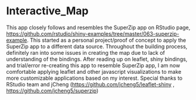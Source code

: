 # Interactive_Map

This app closely follows and resembles the SuperZip app on RStudio page, https://github.com/rstudio/shiny-examples/tree/master/063-superzip-example. This started as a personal project/proof of concept to apply the SuperZip app to a different data source.
Throughout the building process, definitely ran into some issues in creating the map due to lack of understanding of the bindings.
After reading up on leaflet, shiny bindings, and trial/error re-creating this app to resemble SuperZip app,
I am now comfortable applying leaflet and other javascript visualizations to make more customizable applications based on my interest.
Special thanks to RStudio team and jCheng (https://github.com/jcheng5/leaflet-shiny , https://github.com/jcheng5/superzip)
